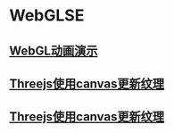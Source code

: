 # WebGLSE
## [WebGL动画演示](https://yanfeng12.github.io/WebGLSE/colorAR.html)
## [Threejs使用canvas更新纹理](https://yanfeng12.github.io/WebGLSE/videoAR.html)
## [Threejs使用canvas更新纹理](https://yanfeng12.github.io/WebGLSE/videoAR2.html)